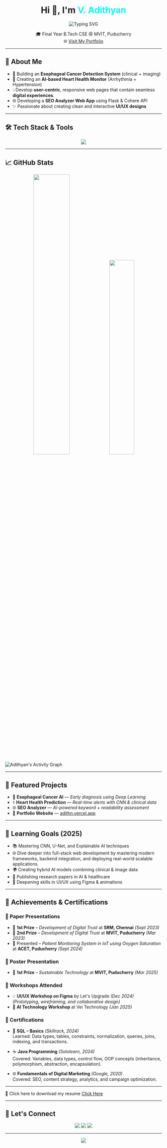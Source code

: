 <h1 align="center">Hi 👋, I'm <span style="color:#00f7ff;">V. Adithyan</span></h1>

<p align="center">
  <img src="https://readme-typing-svg.demolab.com?font=Fira+Code&weight=500&size=28&pause=1000&color=00F7FF&center=true&vCenter=true&width=900&lines=AI+Enthusiast+%7C+Web+Developer+%7C+Data+Analyst" alt="Typing SVG" />
</p>



<p align="center">
  🎓 Final Year B.Tech CSE @ MVIT, Puducherry <br>
  🌐 <a href="https://adithyanv.vercel.app/">Visit My Portfolio</a>
</p>

---

## 🧠 About Me

- 🔬 Building an **Esophageal Cancer Detection System** (clinical + imaging)
- 💓 Creating an **AI-based Heart Health Monitor** (Arrhythmia + Hypertension)
- 💡Develop **user-centric**, responsive web pages that contain seamless **digital experiences**.
- 🌐 Developing a **SEO Analyzer Web App** using Flask & Cohere API
- ✨ Passionate about creating clean and interactive **UI/UX designs**

---

## 🛠️ Tech Stack & Tools

<p align="center">
  <img src="https://skillicons.dev/icons?i=python,java,html,css,js,flask,mongodb,mysql,git,figma" />
</p>

---

## 📈 GitHub Stats

<p align="center">
  <img src="https://github-readme-stats.vercel.app/api?username=adithn04&show_icons=true&theme=tokyonight&hide_border=true" width="48%" />
  <img src="https://github-readme-stats.vercel.app/api/top-langs/?username=adithn04&layout=compact&theme=tokyonight&hide_border=true" width="40%" />
</p>

<a>
  <img alt="Adithyan's Activity Graph" src="https://github-readme-activity-graph.vercel.app/graph?username=adithn04&bg_color=1a1b27&color=8be9fd&line=50fa7b&point=f8f8f2&hide_border=true"/>
</a>


---

## 🧪 Featured Projects

- 🧬 **Esophageal Cancer AI** — *Early diagnosis using Deep Learning*
- ⚕️ **Heart Health Prediction** — *Real-time alerts with CNN & clinical data*
- 🌐 **SEO Analyzer** — *AI-powered keyword + readability assessment*
- 💼 **Portfolio Website** — [adithn.vercel.app](https://adithn.vercel.app/)

---

## 🎯 Learning Goals (2025)

- 📚 Mastering CNN, U-Net, and Explainable AI techniques
- 🌐 Dive deeper into full-stack web development by mastering modern frameworks, backend integration, and deploying real-world scalable applications.
- 🌍 Creating hybrid AI models combining clinical & image data
- 🧠 Publishing research papers in AI & healthcare
- 🎨 Deepening skills in UI/UX using Figma & animations

---

## 🏅 Achievements & Certifications

### 📜 Paper Presentations
- 🥇 **1st Prize** – *Development of Digital Trust* at **SRM, Chennai** *(Sept 2023)*
- 🥈 **2nd Prize** – *Development of Digital Trust* at **MVIT, Puducherry** *(Mar 2023)*
- 📝 Presented – *Patient Monitoring System in IoT using Oxygen Saturation* at **ACET, Puducherry** *(Sept 2024)*

### 🎨 Poster Presentation
- 🥇 **1st Prize** – *Sustainable Technology* at **MVIT, Puducherry** *(Mar 2025)*

### 🧠 Workshops Attended
- 💡 **UI/UX Workshop on Figma** by Let's Upgrade *(Dec 2024)*  
  *(Prototyping, wireframing, and collaborative design)*
- 🤖 **AI Technology Workshop** at Vei Technology *(Jan 2025)*

### 📜 Certifications
- 📘 **SQL – Basics** *(Skillrack, 2024)*  
  Learned: Data types, tables, constraints, normalization, queries, joins, indexing, and transactions.

- ☕ **Java Programming** *(Sololearn, 2024)*  
  Covered: Variables, data types, control flow, OOP concepts (inheritance, polymorphism, abstraction, encapsulation).

- 🌐 **Fundamentals of Digital Marketing** *(Google, 2020)*  
  Covered: SEO, content strategy, analytics, and campaign optimization.


---

📄 Click here to download my resume
<a href="https://drive.google.com/file/d/13b0za3TtzvruVTyHSWUKZi8oYP50MWtA/view?usp=sharing" target="_blank"> Click Here</a>

---

## 🤝 Let's Connect

<p align="center">
  <a href="mailto:adithyan1912@gmail.com"><img src="https://img.shields.io/badge/Gmail-D14836?style=for-the-badge&logo=gmail&logoColor=white"/></a>
  <a href="https://www.linkedin.com/in/adithyan-v-54289a258/"><img src="https://img.shields.io/badge/LinkedIn-blue?style=for-the-badge&logo=linkedin&logoColor=white"/></a>
  <a href="https://adithyanv.vercel.app/"><img src="https://img.shields.io/badge/Portfolio-000000?style=for-the-badge&logo=vercel&logoColor=white"/></a>
</p>

---

<p align="center">
  <img src="https://capsule-render.vercel.app/api?type=waving&color=gradient&height=100&section=footer"/>
</p>
